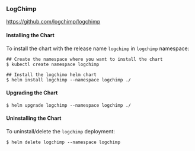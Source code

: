 ### LogChimp
https://github.com/logchimp/logchimp

#### Installing the Chart

To install the chart with the release name `logchimp` in `logchimp` namespace:

```console
## Create the namespace where you want to install the chart
$ kubectl create namespace logchimp

## Install the logchimo helm chart
$ helm install logchimp --namespace logchimp ./
```

#### Upgrading the Chart
```console
$ helm upgrade logchimp --namespace logchimp ./
```

#### Uninstalling the Chart

To uninstall/delete the `logchimp` deployment:

```console
$ helm delete logchimp --namespace logchimp
```
